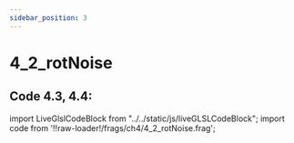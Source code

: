 ```yaml
---
sidebar_position: 3
---
```


# 4_2_rotNoise
## Code 4.3, 4.4: 

import LiveGlslCodeBlock from "../../static/js/liveGLSLCodeBlock";
import code from '!!raw-loader!/frags/ch4/4_2_rotNoise.frag';

<LiveGlslCodeBlock fragName='4_2_rotNoise.frag' fragCode={code} />
